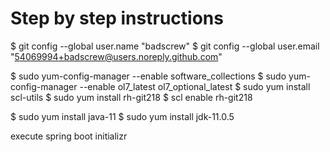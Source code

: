 # Step by step instructions

$ git config --global user.name "badscrew"
$ git config --global user.email "54069994+badscrew@users.noreply.github.com"

$ sudo yum-config-manager --enable software_collections
$ sudo yum-config-manager --enable ol7_latest ol7_optional_latest
$ sudo yum install scl-utils
$ sudo yum install rh-git218
$ scl enable rh-git218 

$ sudo yum install java-11
$ sudo yum install jdk-11.0.5

execute spring boot initializr

